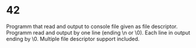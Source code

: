# 42
Programm that read and output to console file given as file descriptor. Programm read and output by one line (ending \n or \0). Each line in output ending by \0. Multiple file descriptor support included.
